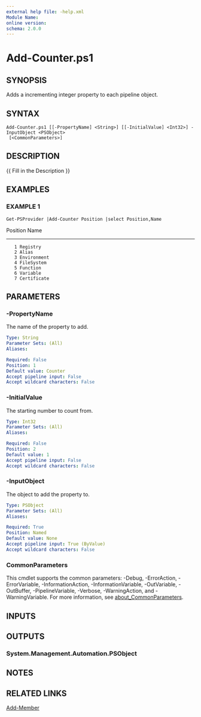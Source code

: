 ```yaml
---
external help file: -help.xml
Module Name:
online version:
schema: 2.0.0
---
```


# Add-Counter.ps1

## SYNOPSIS
Adds a incrementing integer property to each pipeline object.

## SYNTAX

```
Add-Counter.ps1 [[-PropertyName] <String>] [[-InitialValue] <Int32>] -InputObject <PSObject>
 [<CommonParameters>]
```

## DESCRIPTION
{{ Fill in the Description }}

## EXAMPLES

### EXAMPLE 1
```
Get-PSProvider |Add-Counter Position |select Position,Name
```

Position Name
-------- ----
       1 Registry
       2 Alias
       3 Environment
       4 FileSystem
       5 Function
       6 Variable
       7 Certificate

## PARAMETERS

### -PropertyName
The name of the property to add.

```yaml
Type: String
Parameter Sets: (All)
Aliases:

Required: False
Position: 1
Default value: Counter
Accept pipeline input: False
Accept wildcard characters: False
```

### -InitialValue
The starting number to count from.

```yaml
Type: Int32
Parameter Sets: (All)
Aliases:

Required: False
Position: 2
Default value: 1
Accept pipeline input: False
Accept wildcard characters: False
```

### -InputObject
The object to add the property to.

```yaml
Type: PSObject
Parameter Sets: (All)
Aliases:

Required: True
Position: Named
Default value: None
Accept pipeline input: True (ByValue)
Accept wildcard characters: False
```

### CommonParameters
This cmdlet supports the common parameters: -Debug, -ErrorAction, -ErrorVariable, -InformationAction, -InformationVariable, -OutVariable, -OutBuffer, -PipelineVariable, -Verbose, -WarningAction, and -WarningVariable. For more information, see [about_CommonParameters](http://go.microsoft.com/fwlink/?LinkID=113216).

## INPUTS

## OUTPUTS

### System.Management.Automation.PSObject
## NOTES

## RELATED LINKS

[Add-Member]()

